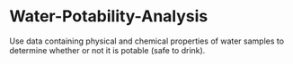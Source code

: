 # Water-Potability-Analysis
Use data containing physical and chemical properties of water samples to determine whether or not it is potable (safe to drink).
